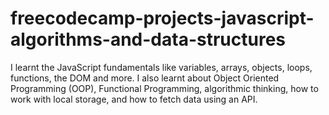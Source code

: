 # freecodecamp-projects-javascript-algorithms-and-data-structures
I learnt the JavaScript fundamentals like variables, arrays, objects, loops, functions, the DOM and more.  I also learnt about Object Oriented Programming (OOP), Functional Programming, algorithmic thinking, how to work with local storage, and how to fetch data using an API.

